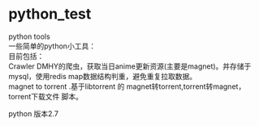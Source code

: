 # python_test</br>
python tools</br>
一些简单的python小工具：</br>
目前包括：</br>
Crawler DMHY的爬虫，获取当日anime更新资源(主要是magnet)。并存储于mysql，使用redis map数据结构判重，避免重复拉取数据。</br>
magnet to torrent .基于libtorrent 的 magnet转torrent,torrent转magnet，torrent下载文件 脚本。</br>

python 版本2.7<br>
